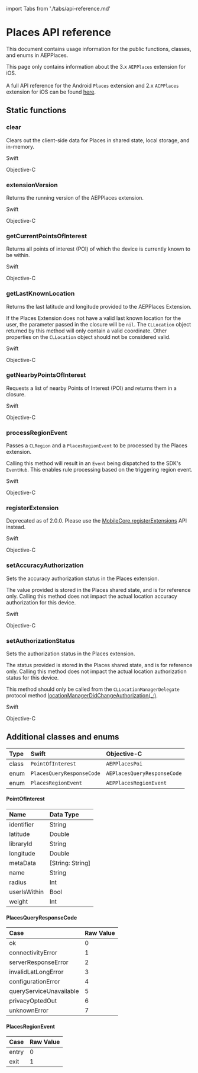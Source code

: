 import Tabs from './tabs/api-reference.md'

# Places API reference

This document contains usage information for the public functions, classes, and enums in AEPPlaces.

<InlineAlert variant="info" slots="text"/>

This page only contains information about the 3.x `AEPPlaces` extension for iOS.<br/><br/>A full API reference for the Android `Places` extension and 2.x `ACPPlaces` extension for iOS can be found [here](https://experienceleague.adobe.com/docs/places/using/places-ext-aep-sdks/places-extension/places-api-reference.html?lang=en).

## Static functions

### clear

Clears out the client-side data for Places in shared state, local storage, and in-memory.

<TabsBlock orientation="horizontal" slots="heading, content" repeat="2"/>

Swift

<Tabs query="language=swift&api=clear"/>

Objective-C

<Tabs query="language=objc&api=clear"/>

### extensionVersion

Returns the running version of the AEPPlaces extension.

<TabsBlock orientation="horizontal" slots="heading, content" repeat="2"/>

Swift

<Tabs query="language=swift&api=extension-version"/>

Objective-C

<Tabs query="language=objc&api=extension-version"/>

### getCurrentPointsOfInterest

Returns all points of interest (POI) of which the device is currently known to be within.

<TabsBlock orientation="horizontal" slots="heading, content" repeat="2"/>

Swift

<Tabs query="language=swift&api=get-current-points-of-interest"/>

Objective-C

<Tabs query="language=objc&api=get-current-points-of-interest"/>

### getLastKnownLocation

Returns the last latitude and longitude provided to the AEPPlaces Extension.

If the Places Extension does not have a valid last known location for the user, the parameter passed in the closure will be `nil`. The `CLLocation` object returned by this method will only contain a valid coordinate. Other properties on the `CLLocation` object should not be considered valid.

<TabsBlock orientation="horizontal" slots="heading, content" repeat="2"/>

Swift

<Tabs query="language=swift&api=get-last-known-location"/>

Objective-C

<Tabs query="language=objc&api=get-last-known-location"/>

### getNearbyPointsOfInterest

Requests a list of nearby Points of Interest (POI) and returns them in a closure.

<TabsBlock orientation="horizontal" slots="heading, content" repeat="2"/>

Swift

<Tabs query="language=swift&api=get-nearby-points-of-interest"/>

Objective-C

<Tabs query="language=objc&api=get-nearby-points-of-interest"/>

### processRegionEvent

Passes a `CLRegion` and a `PlacesRegionEvent` to be processed by the Places extension.

Calling this method will result in an `Event` being dispatched to the SDK's `EventHub`. This enables rule processing based on the triggering region event.

<TabsBlock orientation="horizontal" slots="heading, content" repeat="2"/>

Swift

<Tabs query="language=swift&api=process-region-event"/>

Objective-C

<Tabs query="language=objc&api=process-region-event"/>

### registerExtension

<InlineAlert variant="warning" slots="text"/>

Deprecated as of 2.0.0. Please use the [MobileCore.registerExtensions](../mobile-core/api-reference.md#registerextensions) API instead.

<TabsBlock orientation="horizontal" slots="heading, content" repeat="2"/>

Swift

<Tabs query="language=swift&api=register-extension"/>

Objective-C

<Tabs query="language=objc&api=register-extension"/>

### setAccuracyAuthorization

Sets the accuracy authorization status in the Places extension.

The value provided is stored in the Places shared state, and is for reference only. Calling this method does not impact the actual location accuracy authorization for this device.

<TabsBlock orientation="horizontal" slots="heading, content" repeat="2"/>

Swift

<Tabs query="language=swift&api=set-accuracy-authorization"/>

Objective-C

<Tabs query="language=objc&api=set-accuracy-authorization"/>

### setAuthorizationStatus

Sets the authorization status in the Places extension.

The status provided is stored in the Places shared state, and is for reference only. Calling this method does not impact the actual location authorization status for this device.

<InlineAlert variant="info" slots="text"/>

This method should only be called from the `CLLocationManagerDelegate` protocol method [locationManagerDidChangeAuthorization(\_:)](https://developer.apple.com/documentation/corelocation/cllocationmanagerdelegate/3563956-locationmanagerdidchangeauthoriz).

<TabsBlock orientation="horizontal" slots="heading, content" repeat="2"/>

Swift

<Tabs query="language=swift&api=set-authorization-status"/>

Objective-C

<Tabs query="language=objc&api=set-authorization-status"/>

## Additional classes and enums

| Type | Swift | Objective-C |
| :--- | :--- | :--- |
| class | `PointOfInterest` | `AEPPlacesPoi` |
| enum | `PlacesQueryResponseCode` | `AEPlacesQueryResponseCode` |
| enum | `PlacesRegionEvent` | `AEPPlacesRegionEvent` |

#### PointOfInterest

| Name | Data Type |
| :--- | :--- |
| identifier | String |
| latitude | Double |
| libraryId | String |
| longitude | Double |
| metaData | \[String: String\] |
| name | String |
| radius | Int |
| userIsWithin | Bool |
| weight | Int |

#### PlacesQueryResponseCode

| Case | Raw Value |
| :--- | :--- |
| ok | 0 |
| connectivityError | 1 |
| serverResponseError | 2 |
| invalidLatLongError | 3 |
| configurationError | 4 |
| queryServiceUnavailable | 5 |
| privacyOptedOut | 6 |
| unknownError | 7 |

#### PlacesRegionEvent

| Case | Raw Value |
| :--- | :--- |
| entry | 0 |
| exit | 1 |
